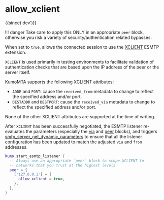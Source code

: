 # allow_xclient

{{since('dev')}}

!!! danger
    Take care to apply this ONLY in an appropriate `peer` block,
    otherwise you risk a variety of security/authentication related
    bypasses.

When set to `true`, allows the connected session to use the
[XCLIENT](https://www.postfix.org/XCLIENT_README.html) ESMTP extension.

`XCLIENT` is used primarily in testing environments to facilitate validation of
authentication checks that are based upon the IP address of the peer or the
server itself.

KumoMTA supports the following XCLIENT attributes:

 * `ADDR` and `PORT`: cause the `received_from` metadata to change
   to reflect the specified address and/or port.
 * `DESTADDR` and `DESTPORT`: cause the `received_via` metadata to
   change to reflect the specified address and/or port.

None of the other XCLIENT attributes are supported at the time of writing.

After `XCLIENT` has been successfully negotiated, the ESMTP listener
re-evaluates the parameters (especially the [via](via.md) and [peer](peer.md)
blocks), and triggers
[smtp_server_get_dynamic_parameters](../../events/smtp_server_get_dynamic_parameters.md)
to ensure that all the listener configuration has been updated to match the
adjusted `via` and `from` addresses.

```lua
kumo.start_esmtp_listener {
  -- Always use an appropriate `peer` block to scope XCLIENT to
  -- networks that you trust at the highest levels
  peer = {
    ['127.0.0.1'] = {
      allow_xclient = true,
    },
  },
}
```


